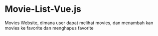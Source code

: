 # Movie-List-Vue.js
Movies Website, dimana user dapat melihat movies, dan menambah kan movies ke favorite dan menghapus favorite
